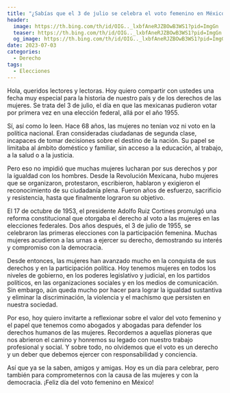 ```yaml
---
title: "¿Sabías que el 3 de julio se celebra el voto femenino en México?"
header:
  image: https://th.bing.com/th/id/OIG.._lxbfAneRJZBOwB3WS1?pid=ImgGn
  teaser: https://th.bing.com/th/id/OIG.._lxbfAneRJZBOwB3WS1?pid=ImgGn
  og_image: https://th.bing.com/th/id/OIG.._lxbfAneRJZBOwB3WS1?pid=ImgGn
date: 2023-07-03
categories:
  - Derecho
tags:
  - Elecciones
---
```


Hola, queridos lectores y lectoras. Hoy quiero compartir con ustedes una fecha muy especial para la historia de nuestro país y de los derechos de las mujeres. Se trata del 3 de julio, el día en que las mexicanas pudieron votar por primera vez en una elección federal, allá por el año 1955.

Sí, así como lo leen. Hace 68 años, las mujeres no tenían voz ni voto en la política nacional. Eran consideradas ciudadanas de segunda clase, incapaces de tomar decisiones sobre el destino de la nación. Su papel se limitaba al ámbito doméstico y familiar, sin acceso a la educación, al trabajo, a la salud o a la justicia.

Pero eso no impidió que muchas mujeres lucharan por sus derechos y por la igualdad con los hombres. Desde la Revolución Mexicana, hubo mujeres que se organizaron, protestaron, escribieron, hablaron y exigieron el reconocimiento de su ciudadanía plena. Fueron años de esfuerzo, sacrificio y resistencia, hasta que finalmente lograron su objetivo.

El 17 de octubre de 1953, el presidente Adolfo Ruiz Cortines promulgó una reforma constitucional que otorgaba el derecho al voto a las mujeres en las elecciones federales. Dos años después, el 3 de julio de 1955, se celebraron las primeras elecciones con la participación femenina. Muchas mujeres acudieron a las urnas a ejercer su derecho, demostrando su interés y compromiso con la democracia.

Desde entonces, las mujeres han avanzado mucho en la conquista de sus derechos y en la participación política. Hoy tenemos mujeres en todos los niveles de gobierno, en los poderes legislativo y judicial, en los partidos políticos, en las organizaciones sociales y en los medios de comunicación. Sin embargo, aún queda mucho por hacer para lograr la igualdad sustantiva y eliminar la discriminación, la violencia y el machismo que persisten en nuestra sociedad.

Por eso, hoy quiero invitarte a reflexionar sobre el valor del voto femenino y el papel que tenemos como abogados y abogadas para defender los derechos humanos de las mujeres. Recordemos a aquellas pioneras que nos abrieron el camino y honremos su legado con nuestro trabajo profesional y social. Y sobre todo, no olvidemos que el voto es un derecho y un deber que debemos ejercer con responsabilidad y conciencia.

Así que ya se la saben, amigos y amigas. Hoy es un día para celebrar, pero también para comprometernos con la causa de las mujeres y con la democracia. ¡Feliz día del voto femenino en México!